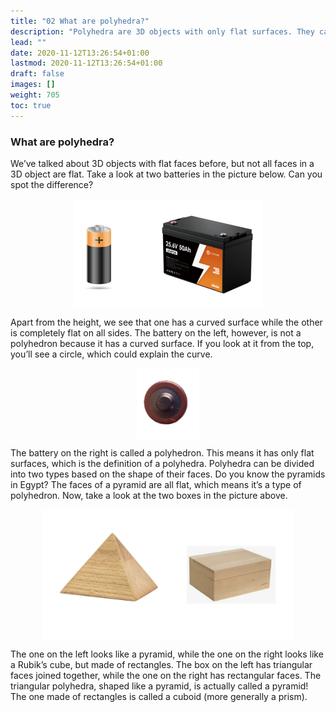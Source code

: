```yaml
---
title: "02 What are polyhedra?"
description: "Polyhedra are 3D objects with only flat surfaces. They can be divided into two types based on the shape of their faces: pyramids and cuboids."
lead: ""
date: 2020-11-12T13:26:54+01:00
lastmod: 2020-11-12T13:26:54+01:00
draft: false
images: []
weight: 705
toc: true
---
```



### What are polyhedra?

We’ve talked about 3D objects with flat faces before, but not all faces in a 3D object are flat. Take a look at two batteries in the picture below. Can you spot the difference? 

<img src="2_6_and_2_7_battery.png" width="300" style="display: block; margin: 0 auto;">

Apart from the height, we see that one has a curved surface while the other is completely flat on all sides. The battery on the left, however, is not a polyhedron because it has a curved surface. If you look at it from the top, you’ll see a circle, which could explain the curve. 

<img src="2_8_cyindrical_battery_top_view.png" width="100" style="display: block; margin: 0 auto;">

The battery on the right is called a polyhedron. This means it has only flat surfaces, which is the definition of a polyhedra. Polyhedra can be divided into two types based on the shape of their faces. 
Do you know the pyramids in Egypt? The faces of a pyramid are all flat, which means it’s a type of polyhedron. 
Now, take a look at the two boxes in the picture above. 
 
<img src="2_9_and_2_10_polyhedra_pyramid_cuboid.png" width="400" style="display: block; margin: 0 auto;">

The one on the left looks like a pyramid, while the one on the right looks like a Rubik’s cube, but made of rectangles. The box on the left has triangular faces joined together, while the one on the right has rectangular faces. The triangular polyhedra, shaped like a pyramid, is actually called a pyramid! The one made of rectangles is called a cuboid (more generally a prism). 